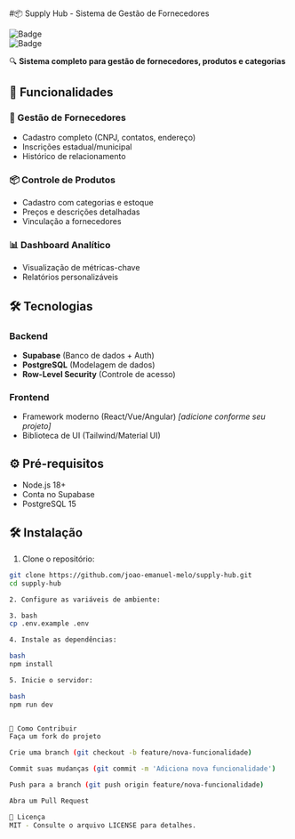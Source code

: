 #📦 Supply Hub - Sistema de Gestão de Fornecedores

![Badge](https://img.shields.io/badge/status-em%20desenvolvimento-yellow)  
![Badge](https://img.shields.io/badge/license-MIT-blue)  

🔍 **Sistema completo para gestão de fornecedores, produtos e categorias**  

## 🚀 Funcionalidades  

### 👥 Gestão de Fornecedores  
- Cadastro completo (CNPJ, contatos, endereço)  
- Inscrições estadual/municipal  
- Histórico de relacionamento  

### 📦 Controle de Produtos  
- Cadastro com categorias e estoque  
- Preços e descrições detalhadas  
- Vinculação a fornecedores  

### 📊 Dashboard Analítico  
- Visualização de métricas-chave  
- Relatórios personalizáveis  

## 🛠️ Tecnologias  

### Backend  
- **Supabase** (Banco de dados + Auth)  
- **PostgreSQL** (Modelagem de dados)  
- **Row-Level Security** (Controle de acesso)  

### Frontend  
- Framework moderno (React/Vue/Angular) *[adicione conforme seu projeto]*  
- Biblioteca de UI (Tailwind/Material UI)  

## ⚙️ Pré-requisitos  

- Node.js 18+  
- Conta no Supabase  
- PostgreSQL 15  

## 🛠️ Instalação  

1. Clone o repositório:  
```bash
git clone https://github.com/joao-emanuel-melo/supply-hub.git
cd supply-hub

2. Configure as variáveis de ambiente:

3. bash
cp .env.example .env

4. Instale as dependências:

bash
npm install

5. Inicie o servidor:

bash
npm run dev


🤝 Como Contribuir
Faça um fork do projeto

Crie uma branch (git checkout -b feature/nova-funcionalidade)

Commit suas mudanças (git commit -m 'Adiciona nova funcionalidade')

Push para a branch (git push origin feature/nova-funcionalidade)

Abra um Pull Request

📄 Licença
MIT - Consulte o arquivo LICENSE para detalhes.
